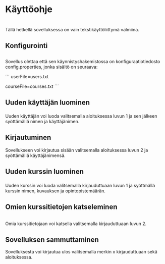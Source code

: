 # Käyttöohje <h1>

Tällä hetkellä sovelluksessa on vain tekstikäyttöliittymä valmiina.

## Konfigurointi <h2>
Sovellus olettaa että sen käynnistyshakemistossa on konfiguraatiotiedosto config.properties, jonka sisältö on seuraava:

´´´
userFile=users.txt

courseFile=courses.txt
´´´

## Uuden käyttäjän luominen <h3>
Uuden käyttäjän voi luoda valitsemalla aloituksessa luvun 1 ja sen jälkeen syöttämällä nimen ja käyttäjänimen.

## Kirjautuminen <h4>
Sovellukseen voi kirjautua sisään valitsemalla aloituksessa luvun 2 ja syöttämällä käyttäjänimensä.

## Uuden kurssin luominen <h5>
Uuden kurssin voi luoda valitsemalla kirjauduttuaan luvun 1 ja syöttmällä kurssin nimen, kuvauksen ja opintopistemäärän. 

## Omien kurssitietojen katseleminen <h6> 
Omia kurssitietojaan voi katsella valitsemalla kirjauduttuaan luvun 2.

## Sovelluksen sammuttaminen <h7> 
Sovelluksesta voi kirjautua ulos valitsemalla merkin x kirjauduttuaan sekä aloituksessa.
